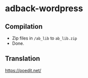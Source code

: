 # adback-wordpress
## Compilation
- Zip files in `/ab_lib` to `ab_lib.zip`
- Done.

## Translation
https://poedit.net/